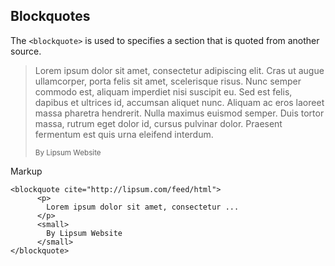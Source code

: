 ## Blockquotes
The `<blockquote>` is used to specifies a section that is quoted from another source. 

<blockquote cite="http://lipsum.com/feed/html">
  <p> Lorem ipsum dolor sit amet, consectetur adipiscing elit. Cras ut augue ullamcorper, porta felis sit amet, scelerisque risus. Nunc semper commodo est, aliquam imperdiet nisi suscipit eu. Sed est felis, dapibus et ultrices id, accumsan aliquet nunc. Aliquam ac eros laoreet massa pharetra hendrerit. Nulla maximus euismod semper. Duis tortor massa, rutrum eget dolor id, cursus pulvinar dolor. Praesent fermentum est quis urna eleifend interdum.</p>
  <small>By Lipsum Website</small>
</blockquote>

Markup

	<blockquote cite="http://lipsum.com/feed/html">
		  <p> 
		  	Lorem ipsum dolor sit amet, consectetur ...
		  </p>
		  <small>
		  	By Lipsum Website
		  </small>
	</blockquote>
